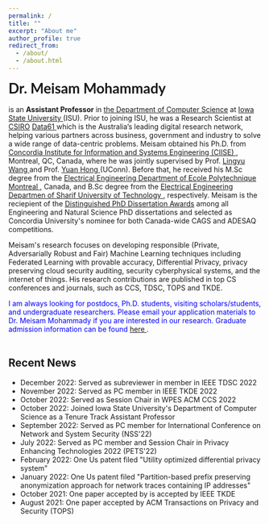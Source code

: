 ```yaml
---
permalink: /
title: ""
excerpt: "About me"
author_profile: true
redirect_from: 
  - /about/
  - /about.html
---
```


<span style="font-size: 2em; font-family: 'Lato', sans-serif; font-weight: bold;">Dr. Meisam Mohammady</span> <br /><br /> is an <span style="font-weight: bold;">Assistant Professor</span> in <a href="https://www.cs.iastate.edu">the Department of Computer Science</a> at <a href="https://www.iastate.edu">Iowa State University </a> (ISU). Prior to joining ISU, he was a Research Scientist at <a href="https://www.csiro.au/en/">CSIRO</a> <a href=" https://data61.csiro.au/">Data61 </a> which is the Australia’s leading digital research network, helping various partners across business, government and industry to solve a wide range of data-centric problems. Meisam obtained his Ph.D. from <a href="https://www.concordia.ca/ginacody/info-systems-eng.html">Concordia Institute for Information and Systems Engineering (CIISE) </a>, Montreal, QC, Canada, where he was jointly supervised by Prof. <a href="https://users.encs.concordia.ca/~wang/">Lingyu Wang </a> and Prof. <a href="https://yhongcs.github.io/">Yuan Hong </a> (UConn). Before that, he received his M.Sc degree from the <a href="https://polymtl.ca/ge"> Electrical Engineering Department of Ecole Polytechnique Montreal </a>, Canada, and B.Sc degree from the <a href="https://www.ee.sharif.edu/en/"> Electrical Engineering Departmen of Sharif University of Technology </a>, respectively. Meisam is the reciepient of the  <a href="https://github.com/meisamcs/meisamcs.github.io/blob/master/Certificate.PNG"> Distinguished PhD Dissertation Awards</a> among all Engineering and Natural Science PhD dissertations and selected as Concordia University's nominee for both Canada-wide CAGS and ADESAQ competitions. 

Meisam's research focuses on developing responsible (Private, Adversarially Robust and Fair) Machine Learning techniques including Federated Learning with provable accuracy, Differential Privacy, privacy preserving cloud security auditing, security cyberphysical systems, and the internet of things. His research contributions are published in top CS conferences and journals, such as CCS, TDSC, TOPS and TKDE.


<p style="color:blue;"> I am always looking for postdocs, Ph.D. students, visiting scholars/students, and undergraduate researchers. Please email your application materials to Dr. Meisam Mohammady if you are interested in our research. Graduate admission information can be found <a href="https://www.cs.iastate.edu/computer-science-graduate-admissions"> here </a>.

 <br>
  
 <br>
<p style="color:black;">
  
<h2>Recent News</h2>
  <p style="color:black;">

  <ul>
  <li> December 2022: Served as subreviewer in  member in IEEE TDSC 2022 </li>
  <li> November 2022: Served as PC member in IEEE TKDE 2022 </li>
  <li> October 2022: Served as Session Chair in WPES ACM CCS 2022 </li>
  <li> October 2022: Joined Iowa State University's Department of Computer Science as a Tenure Track Assistant Professor </li>
  <li> September 2022: Served as PC member for International Conference on Network and System Security (NSS'22) </li>
  <li> July 2022: Served as PC member and Session Chair in Privacy Enhancing Technologies 2022 (PETS'22) </li>
  <li> February 2022: One Us patent filed "Utility optimized differential privacy system" </li>
  <li> January 2022: One Us patent filed "Partition-based prefix preserving anonymization approach for network traces containing IP addresses" </li>
  <li> October 2021: One paper accepted by is accepted by IEEE TKDE </li>
  <li> August 2021: One paper accepted by ACM Transactions on Privacy and Security (TOPS)  </li>
</ul>  
